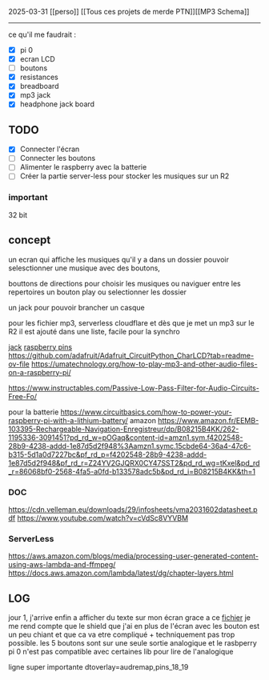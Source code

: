 2025-03-31
[[perso]] [[Tous ces projets de merde PTN]][[MP3 Schema]]

---

ce qu'il me faudrait :
- [x] pi 0
- [x] ecran LCD
- [ ] boutons
- [x] resistances
- [x] breadboard
- [x] mp3 jack
- [x] headphone jack board
## TODO
- [x] Connecter l'écran
- [ ] Connecter les boutons
- [ ] Alimenter le raspberry avec la batterie
- [ ] Créer la partie server-less pour stocker les musiques sur un R2

### important
32 bit

## concept 
un ecran qui affiche les musiques qu'il y a dans un dossier
pouvoir selesctionner une musique avec des boutons,

bouttons de directions pour choisir les musiques ou naviguer entre les repertoires
un bouton play ou selectionner les dossier

un jack pour pouvoir brancher un casque

pour les fichier mp3, serverless cloudflare et dès que je met un mp3 sur le R2 il est ajouté dans une liste, facile pour la synchro


[jack](https://forums.raspberrypi.com/viewtopic.php?t=127585)
[raspberry pins](https://www.etechnophiles.com/raspberry-pi-zero-gpio-pinout-specifications-programming-language/)
https://github.com/adafruit/Adafruit_CircuitPython_CharLCD?tab=readme-ov-file
https://umatechnology.org/how-to-play-mp3-and-other-audio-files-on-a-raspberry-pi/

https://www.instructables.com/Passive-Low-Pass-Filter-for-Audio-Circuits-Free-Fo/

pour la batterie
https://www.circuitbasics.com/how-to-power-your-raspberry-pi-with-a-lithium-battery/
amazon
https://www.amazon.fr/EEMB-103395-Rechargeable-Navigation-Enregistreur/dp/B08215B4KK/262-1195336-3091451?pd_rd_w=pOGaq&content-id=amzn1.sym.f4202548-28b9-4238-addd-1e87d5d2f948%3Aamzn1.symc.15cbde64-36a4-47c6-b315-5d1a0d7227bc&pf_rd_p=f4202548-28b9-4238-addd-1e87d5d2f948&pf_rd_r=Z24YV2GJQRX0CY47SST2&pd_rd_wg=tKxel&pd_rd_r=86068bf0-2568-4fa5-a0fd-b133578adc5b&pd_rd_i=B08215B4KK&th=1


### DOC

https://cdn.velleman.eu/downloads/29/infosheets/vma2031602datasheet.pdf
https://www.youtube.com/watch?v=cVdSc8VYVBM

### ServerLess 
https://aws.amazon.com/blogs/media/processing-user-generated-content-using-aws-lambda-and-ffmpeg/
https://docs.aws.amazon.com/lambda/latest/dg/chapter-layers.html


## LOG
jour 1, j'arrive enfin a afficher du texte sur mon écran grace a ce [fichier](https://cdn.velleman.eu/downloads/29/infosheets/vma203_scheme.pdf) 
je me rend compte que le shield que j'ai en plus de l'écran avec les bouton est un peu chiant et que ca va etre compliqué + techniquement pas trop possible. les 5 boutons sont sur une seule sortie analogique et le rasbperry pi 0 n'est pas compatible avec certaines lib pour lire de l'analogique

ligne super importante
dtoverlay=audremap,pins_18_19



